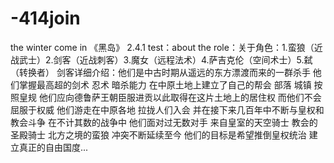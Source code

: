 # -414join
the winter come in
《黑岛》
2.4.1 test：about the role：关于角色：1.蛮狼（近战武士）2.剑客（近战刺客）3.魔女（远程法术）4.萨吉克伦（空间术士）5.弑（转换者） 
剑客详细介绍：他们是中古时期从遥远的东方漂渡而来的一群杀手 他们掌握最高超的剑术 忍术 暗杀能力 在中原土地上建立了自己的帮会 部落 城镇 按照皇规 他们应向德鲁萨王朝臣服进贡以此取得在这片土地上的居住权 而他们不会屈服于权威 他们游走在中原各地 拉拢人们入会 并在接下来几百年中不断与皇权和教会斗争 在不计其数的战争中 他们面对过无数对手 来自皇室的天空骑士 教会的圣殿骑士 北方之境的蛮狼 冲突不断延续至今 他们的目标是希望推倒皇权统治 建立真正的自由国度...
